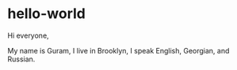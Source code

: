 # hello-world

Hi everyone,

My name is Guram, 
I live in Brooklyn, 
I speak English, Georgian, and Russian.
